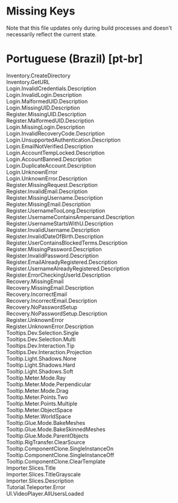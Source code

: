 # Missing Keys
Note that this file updates only during build processes and doesn't necessarily reflect the current state.

# Portuguese (Brazil) [pt-br]
Inventory.CreateDirectory  
Inventory.GetURL  
Login.InvalidCredentials.Description  
Login.InvalidLogin.Description  
Login.MalformedUID.Description  
Login.MissingUID.Description  
Register.MissingUID.Description  
Register.MalformedUID.Description  
Login.MissingLogin.Description  
Login.InvalidRecoveryCode.Description  
Login.UnsupportedAuthentication.Description  
Login.EmailNotVerified.Description  
Login.AccountTempLocked.Description  
Login.AccountBanned.Description  
Login.DuplicateAccount.Description  
Login.UnknownError  
Login.UnknownError.Description  
Register.MissingRequest.Description  
Register.InvalidEmail.Description  
Register.MissingUsername.Description  
Register.MissingEmail.Description  
Register.UsernameTooLong.Description  
Register.UsernameContainsAmpersand.Description  
Register.UsernameStartsWithU.Description  
Register.InvalidUsername.Description  
Register.InvalidDateOfBirth.Description  
Register.UserContainsBlockedTerms.Description  
Register.MissingPassword.Description  
Register.InvalidPassword.Description  
Register.EmailAlreadyRegistered.Description  
Register.UsernameAlreadyRegistered.Description  
Register.ErrorCheckingUserId.Description  
Recovery.MissingEmail  
Recovery.MissingEmail.Description  
Recovery.IncorrectEmail  
Recovery.IncorrectEmail.Description  
Recovery.NoPasswordSetup  
Recovery.NoPasswordSetup.Description  
Register.UnknownError  
Register.UnknownError.Description  
Tooltips.Dev.Selection.Single  
Tooltips.Dev.Selection.Multi  
Tooltips.Dev.Interaction.Tip  
Tooltips.Dev.Interaction.Projection  
Tooltip.Light.Shadows.None  
Tooltip.Light.Shadows.Hard  
Tooltip.Light.Shadows.Soft  
Tooltip.Meter.Mode.Ray  
Tooltip.Meter.Mode.Perpendicular  
Tooltip.Meter.Mode.Drag  
Tooltip.Meter.Points.Two  
Tooltip.Meter.Points.Multiple  
Tooltip.Meter.ObjectSpace  
Tooltip.Meter.WorldSpace  
Tooltip.Glue.Mode.BakeMeshes  
Tooltip.Glue.Mode.BakeSkinnedMeshes  
Tooltip.Glue.Mode.ParentObjects  
Tooltip.RigTransfer.ClearSource  
Tooltip.ComponentClone.SingleInstanceOn  
Tooltip.ComponentClone.SingleInstanceOff  
Tooltip.ComponentClone.ClearTemplate  
Importer.Slices.Title  
Importer.Slices.TitleGrayscale  
Importer.Slices.Description  
Tutorial.Teleporter.Error  
UI.VideoPlayer.AllUsersLoaded  

